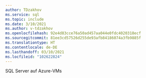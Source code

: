 ```yaml
---
author: TDzakhov
ms.service: sql
ms.topic: include
ms.date: 3/10/2021
ms.author: v-tdzakhov
ms.openlocfilehash: 92e4d83cce76a50ad457aa044e0fdc4020318ecf
ms.sourcegitcommit: 81ee3cd57526d255de93afb84186074a3fb9885f
ms.translationtype: HT
ms.contentlocale: de-DE
ms.lasthandoff: 03/10/2021
ms.locfileid: "102622824"
---
```

SQL Server auf Azure-VMs